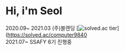 
# Hi, i'm Seol

2020.09~ 2021.03 (주)블랜딩               [![solved.ac tier](http://mazassumnida.wtf/api/generate_badge?boj=computer98400)](https://solved.ac/computer9840
<br>
2021.07~ SSAFY 6기 진행중



